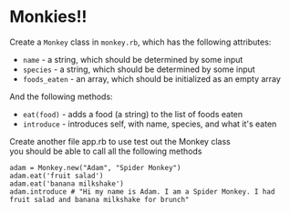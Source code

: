 # Monkies!!

Create a `Monkey` class in `monkey.rb`, which has the following attributes:
* `name` - a string, which should be determined by some input
* `species` - a string, which should be determined by some input
* `foods_eaten` - an array, which should be initialized as an empty array

And the following methods:
* `eat(food)` - adds a food (a string) to the list of foods eaten
* `introduce` - introduces self, with name, species, and what it's eaten

Create another file app.rb to use test out the Monkey class  
you should be able to call all the following methods
```
adam = Monkey.new("Adam", "Spider Monkey")
adam.eat('fruit salad')
adam.eat('banana milkshake')
adam.introduce # "Hi my name is Adam. I am a Spider Monkey. I had fruit salad and banana milkshake for brunch"
```

